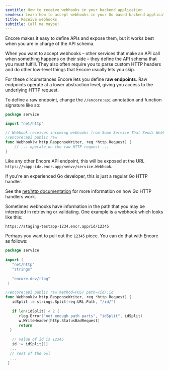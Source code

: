 ```yaml
---
seotitle: How to receive webhooks in your backend application
seodesc: Learn how to accept webhooks in your Go based backend application using Encore.
title: Receive webhooks
subtitle: Call me maybe!
---
```


Encore makes it easy to define APIs and expose them, but it works best when you are in charge of the API schema.

When you want to accept webhooks – other services that make an API call when something happens on their side –
they define the API schema that you must fulfill. They also often require you to parse custom HTTP headers and do
other low-level things that Encore usually lets you skip.

For these circumstances Encore lets you define **raw endpoints**. Raw endpoints operate at a lower abstraction level,
giving you access to the underlying HTTP request.

To define a raw endpoint, change the `//encore:api` annotation and function signature like so:

```go
package service

import "net/http"

// Webhook receives incoming webhooks from Some Service That Sends Webhooks.
//encore:api public raw
func Webhook(w http.ResponseWriter, req *http.Request) {
    // ... operate on the raw HTTP request ...
}
```

Like any other Encore API endpoint, this will be exposed at the URL <br/>
`https://<app-id>.encr.app/<env>/service.Webhook`.

If you're an experienced Go developer, this is just a regular Go HTTP handler.

See the <a href="https://pkg.go.dev/net/http#Handler" target="_blank" rel="nofollow">net/http documentation</a>
for more information on how Go HTTP handlers work.

Sometimes webhooks have information in the path that you may be interested in retrieving or validating. One example is a webhook which looks like this:
```
https://staging-testapp-1234.encr.app/id/12345
```
Perhaps you want to pull out the `12345` piece. You can do that with Encore as follows:

```go
package service  
  
import (  
   "net/http"  
   "strings"  
  
   "encore.dev/rlog"
 )

//encore:api public raw method=POST path=/id/:id
func Webhook(w http.ResponseWriter, req *http.Request) {  
   idSplit := strings.Split(req.URL.Path, "/id/")  
   
   if len(idSplit) < 2 {  
      rlog.Error("not enough path parts", "idSplit", idSplit)  
      w.WriteHeader(http.StatusBadRequest)  
      return  
  }  
   
   // value of id is 12345
   id := idSplit[1]
  ...
  // rest of the owl
  ...
 }
```
